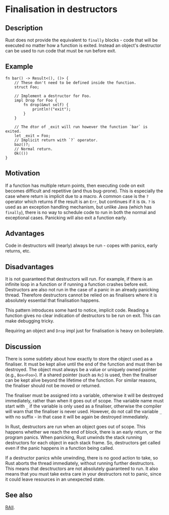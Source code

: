 # Finalisation in destructors

## Description

Rust does not provide the equivalent to `finally` blocks - code that will be
executed no matter how a function is exited. Instead an object's destructor can
be used to run code that must be run before exit.


## Example

```rust,ignore
fn bar() -> Result<(), ()> {
    // These don't need to be defined inside the function.
    struct Foo;

    // Implement a destructor for Foo.
    impl Drop for Foo {
        fn drop(&mut self) {
            println!("exit");
        }
    }

    // The dtor of _exit will run however the function `bar` is exited.
    let _exit = Foo;
    // Implicit return with `?` operator.
    baz()?;
    // Normal return.
    Ok(())
}
```


## Motivation

If a function has multiple return points, then executing code on exit becomes
difficult and repetitive (and thus bug-prone). This is especially the case where
return is implicit due to a macro. A common case is the `?` operator which
returns if the result is an `Err`, but continues if it is `Ok`. `?` is used as
an exception handling mechanism, but unlike Java (which has `finally`), there is
no way to schedule code to run in both the normal and exceptional cases.
Panicking will also exit a function early.


## Advantages

Code in destructors will (nearly) always be run - copes with panics, early
returns, etc.


## Disadvantages

It is not guaranteed that destructors will run. For example, if there is an
infinite loop in a function or if running a function crashes before exit.
Destructors are also not run in the case of a panic in an already panicking
thread. Therefore destructors cannot be relied on as finalisers where it is
absolutely essential that finalisation happens.

This pattern introduces some hard to notice, implicit code. Reading a function
gives no clear indication of destructors to be run on exit. This can make
debugging tricky.

Requiring an object and `Drop` impl just for finalisation is heavy on boilerplate.


## Discussion

There is some subtlety about how exactly to store the object used as a
finaliser. It must be kept alive until the end of the function and must then be
destroyed. The object must always be a value or uniquely owned pointer (e.g.,
`Box<Foo>`). If a shared pointer (such as `Rc`) is used, then the finaliser can
be kept alive beyond the lifetime of the function. For similar reasons, the
finaliser should not be moved or returned.

The finaliser must be assigned into a variable, otherwise it will be destroyed
immediately, rather than when it goes out of scope. The variable name must start
with `_` if the variable is only used as a finaliser, otherwise the compiler
will warn that the finaliser is never used. However, do not call the variable
`_` with no suffix - in that case it will be again be destroyed immediately.

In Rust, destructors are run when an object goes out of scope. This happens
whether we reach the end of block, there is an early return, or the program
panics. When panicking, Rust unwinds the stack running destructors for each
object in each stack frame. So, destructors get called even if the panic happens
in a function being called.

If a destructor panics while unwinding, there is no good action to take, so Rust
aborts the thread immediately, without running further destructors. This means
that desctructors are not absolutely guaranteed to run. It also means that you
must take extra care in your destructors not to panic, since it could leave
resources in an unexpected state.


## See also

[RAII](../patterns/RAII.md).
